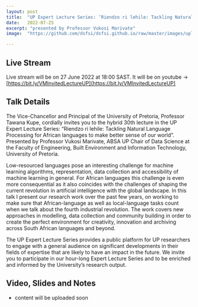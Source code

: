 ```yaml
---
layout: post
title:  "UP Expert Lecture Series: ‘Riendzo ri lehile: Tackling Natural Language Processing for African languages to make better sense of our world’"
date:   2022-07-25
excerpt: "presented by Professor Vukosi Marivate"
image:  "https://github.com/dsfsi/dsfsi.github.io/raw/master/images/uplecture202207.jpg"

---
```


## Live Stream

Live stream will be on 27 June 2022 at 18:00 SAST. It will be on youtube -> [https://bit.ly/VMInvitedLectureUP](https://bit.ly/VMInvitedLectureUP)

## Talk Details

The Vice-Chancellor and Principal of the University of Pretoria, Professor Tawana Kupe, cordially invites you to the hybrid 30th lecture in the UP Expert Lecture Series: “Riendzo ri lehile: Tackling Natural Language Processing for African languages to make better sense of our world”. Presented by Professor Vukosi Marivate, ABSA UP Chair of Data Science at the Faculty of Engineering, Built Environment and Information Technology, University of Pretoria.


Low-resourced languages pose an interesting challenge for machine learning algorithms, representation, data collection and accessibility of machine learning in general. For African languages this challenge is even more consequential as it also coincides with the challenges of shaping the current revolution in artificial intelligence with the global landscape. In this talk I present our research work over the past few years, on working to make sure that African-language as well as local-language tasks count when we talk about the fourth industrial revolution. The work covers new approaches in modelling, data collection and community building in order to create the perfect environment for creativity, innovation and archiving across South African languages and beyond.

The UP Expert Lecture Series provides a public platform for UP researchers to engage with a general audience on significant developments in their fields of expertise that are likely to have an impact in the future. We invite you to participate in our hour-long Expert Lecture Series and to be enriched and informed by the University’s research output.



## Video, Slides and Notes

* content will be uploaded soon

